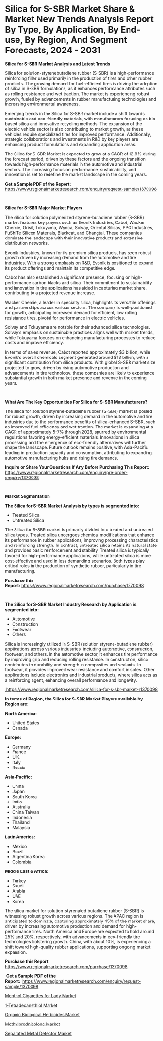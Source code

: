 <p><h1>Silica for S-SBR Market Share & Market New Trends Analysis Report By Type, By Application, By End-use, By Region, And Segment Forecasts, 2024 - 2031</h1></p><p><strong>Silica for S-SBR Market Analysis and Latest Trends</strong></p>
<p><p>Silica for solution-styrenebutadiene rubber (S-SBR) is a high-performance reinforcing filler used primarily in the production of tires and other rubber products. The growing demand for fuel-efficient tires is driving the adoption of silica in S-SBR formulations, as it enhances performance attributes such as rolling resistance and wet traction. The market is experiencing robust growth, fueled by advancements in rubber manufacturing technologies and increasing environmental awareness.</p><p>Emerging trends in the Silica for S-SBR market include a shift towards sustainable and eco-friendly materials, with manufacturers focusing on bio-based silica and innovative recycling methods. The expansion of the electric vehicle sector is also contributing to market growth, as these vehicles require specialized tires for improved performance. Additionally, strategic collaborations and investments in R&D by key players are enhancing product formulations and expanding application areas.</p><p>The Silica for S-SBR Market is expected to grow at a CAGR of 12.8% during the forecast period, driven by these factors and the ongoing transition towards high-performance materials in the automotive and industrial sectors. The increasing focus on performance, sustainability, and innovation is set to redefine the market landscape in the coming years.</p></p>
<p><strong>Get a Sample PDF of the Report:&nbsp;</strong> <a href="https://www.regionalmarketresearch.com/enquiry/request-sample/1370098">https://www.regionalmarketresearch.com/enquiry/request-sample/1370098</a></p>
<p>&nbsp;</p>
<p><strong>Silica for S-SBR Major Market Players</strong></p>
<p><p>The silica for solution polymerized styrene-butadiene rubber (S-SBR) market features key players such as Evonik Industries, Cabot, Wacker Chemie, Orisil, Tokuyama, Wynca, Solvay, Oriental Silicas, PPG Industries, FuShiTe Silicon Materials, Blackcat, and Changtai. These companies dominate the landscape with their innovative products and extensive distribution networks.</p><p>Evonik Industries, known for its premium silica products, has seen robust growth driven by increasing demand from the automotive and tire industries. With a strong emphasis on R&D, Evonik is positioned to expand its product offerings and maintain its competitive edge. </p><p>Cabot has also established a significant presence, focusing on high-performance carbon blacks and silica. Their commitment to sustainability and innovation in tire applications has aided in capturing market share, contributing to a projected revenue increase.</p><p>Wacker Chemie, a leader in specialty silica, highlights its versatile offerings and partnerships across various sectors. The company is well-positioned for growth, anticipating increased demand for efficient, low rolling resistance tires, pivotal for performance in electric vehicles.</p><p>Solvay and Tokuyama are notable for their advanced silica technologies. Solvay’s emphasis on sustainable practices aligns well with market trends, while Tokuyama focuses on enhancing manufacturing processes to reduce costs and improve efficiency.</p><p>In terms of sales revenue, Cabot reported approximately $3 billion, while Evonik’s overall chemicals segment generated around $13 billion, with a significant contribution from silica products. With global S-SBR market size projected to grow, driven by rising automotive production and advancements in tire technology, these companies are likely to experience substantial growth in both market presence and revenue in the coming years.</p></p>
<p>&nbsp;</p>
<p><strong>What Are The Key Opportunities For Silica for S-SBR Manufacturers?</strong></p>
<p><p>The silica for solution styrene-butadiene rubber (S-SBR) market is poised for robust growth, driven by increasing demand in the automotive and tire industries due to the performance benefits of silica-enhanced S-SBR, such as improved fuel efficiency and wet traction. The market is expanding at a CAGR of approximately 5-7% through 2028, spurred by environmental regulations favoring energy-efficient materials. Innovations in silica processing and the emergence of eco-friendly alternatives will further shape the landscape. Future outlook remains positive, with Asia-Pacific leading in production capacity and consumption, attributing to expanding automotive manufacturing hubs and rising tire demands.</p></p>
<p><strong>Inquire or Share Your Questions If Any Before Purchasing This Report:</strong> <a href="https://www.regionalmarketresearch.com/enquiry/pre-order-enquiry/1370098">https://www.regionalmarketresearch.com/enquiry/pre-order-enquiry/1370098</a></p>
<p>&nbsp;</p>
<p><strong>Market Segmentation</strong></p>
<p><strong>The Silica for S-SBR Market Analysis by types is segmented into:</strong></p>
<p><ul><li>Treated Silica</li><li>Untreated Silica</li></ul></p>
<p><p>The Silica for S-SBR market is primarily divided into treated and untreated silica types. Treated silica undergoes chemical modifications that enhance its performance in rubber applications, improving processing characteristics and reinforcing strength. In contrast, untreated silica retains its natural state and provides basic reinforcement and stability. Treated silica is typically favored for high-performance applications, while untreated silica is more cost-effective and used in less demanding scenarios. Both types play critical roles in the production of synthetic rubber, particularly in tire manufacturing.</p></p>
<p><strong>Purchase this Report:&nbsp;</strong><a href="https://www.regionalmarketresearch.com/purchase/1370098">https://www.regionalmarketresearch.com/purchase/1370098</a></p>
<p>&nbsp;</p>
<p><strong>The Silica for S-SBR Market Industry Research by Application is segmented into:</strong></p>
<p><ul><li>Automotive</li><li>Construction</li><li>Footwear</li><li>Others</li></ul></p>
<p><p>Silica is increasingly utilized in S-SBR (solution styrene-butadiene rubber) applications across various industries, including automotive, construction, footwear, and others. In the automotive sector, it enhances tire performance by improving grip and reducing rolling resistance. In construction, silica contributes to durability and strength in composites and sealants. In footwear, it provides improved wear resistance and comfort in soles. Other applications include electronics and industrial products, where silica acts as a reinforcing agent, enhancing overall performance and longevity.</p></p>
<p><a href="https://www.regionalmarketresearch.com/silica-for-s-sbr-market-r1370098">&nbsp;https://www.regionalmarketresearch.com/silica-for-s-sbr-market-r1370098</a></p>
<p><strong>In terms of Region, the Silica for S-SBR Market Players available by Region are:</strong></p>
<p>
    <p> <strong> North America: </strong>
        <ul>
            <li>United States</li>
            <li>Canada</li>
        </ul>
        </p> 
    <p> <strong> Europe: </strong>
        <ul>
            <li>Germany</li>
            <li>France</li>
            <li>U.K.</li>
            <li>Italy</li>
            <li>Russia</li>
        </ul>
        </p> 
    <p> <strong> Asia-Pacific: </strong>
        <ul>
            <li>China</li>
            <li>Japan</li>
            <li>South Korea</li>
            <li>India</li>
            <li>Australia</li>
            <li>China Taiwan</li>
            <li>Indonesia</li>
            <li>Thailand</li>
            <li>Malaysia</li>
        </ul>
        </p> 
    <p> <strong> Latin America: </strong>
        <ul>
            <li>Mexico</li>
            <li>Brazil</li>
            <li>Argentina Korea</li>
            <li>Colombia</li>
        </ul>
        </p> 
    <p> <strong> Middle East & Africa: </strong>
        <ul>
            <li>Turkey</li>
            <li>Saudi</li>
            <li>Arabia</li>
            <li>UAE</li>
            <li>Korea</li>
        </ul>
    </p>
    </p>
<p><p>The silica market for solution-styrenated butadiene rubber (S-SBR) is witnessing robust growth across various regions. The APAC region is anticipated to dominate, capturing approximately 45% of the market share, driven by increasing automotive production and demand for high-performance tires. North America and Europe are expected to hold around 25% and 20%, respectively, with advancements in eco-friendly tire technologies bolstering growth. China, with about 10%, is experiencing a shift toward high-quality rubber applications, supporting ongoing market expansion.</p></p>
<p><strong>Purchase this Report: </strong><a href="https://www.regionalmarketresearch.com/purchase/1370098">https://www.regionalmarketresearch.com/purchase/1370098</a></p>
<p>&nbsp;<strong>Get a Sample PDF of the Report:&nbsp;&nbsp;</strong><a href="https://www.regionalmarketresearch.com/enquiry/request-sample/1370098">https://www.regionalmarketresearch.com/enquiry/request-sample/1370098</a></p>
<p><strong></strong></p>
<p><p><a href="https://medium.com/@lawrencemendoza2023/global-menthol-cigarettes-for-lady-market-focus-on-product-type-king-size-above-100s-shorties-f8df9eae68ac">Menthol Cigarettes for Lady Market</a></p><p><a href="https://issuu.com/reportprime-2/docs/1-tetradecanethiol-market-size-2030_4c743e1497df0d">1-Tetradecanethiol Market</a></p><p><a href="https://issuu.com/reportprime-2/docs/organic-biological-herbicides-marke_3f34e1794029a8">Organic Biological Herbicides Market</a></p><p><a href="https://www.linkedin.com/pulse/analyzing-methylprednisolone-market-dynamics-growth-drivers-cgbae">Methylprednisolone Market</a></p><p><a href="https://medium.com/@lawrencemendoza2023/separated-metal-detector-market-revolution-2024-2031-market-trends-shaping-the-next-decade-4654efb5f9e5?postPublishedType=repub">Separated Metal Detector Market</a></p></p>